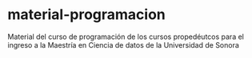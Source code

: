 # material-programacion
Material del curso de programación de los cursos propedéutcos para el ingreso a la Maestría en Ciencia de datos de la Universidad de Sonora
